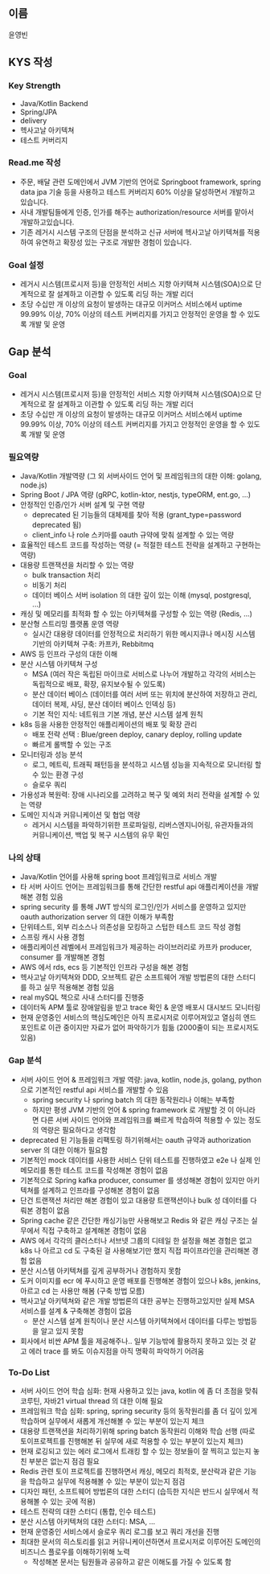 ## 이름
윤영빈
## KYS 작성
### Key Strength
- Java/Kotlin Backend
- Spring/JPA
- delivery
- 헥사고날 아키텍쳐
- 테스트 커버리지

### Read.me 작성
- 주문, 배달 관련 도메인에서 JVM 기반의 언어로 Springboot framework, spring data jpa 기술 등을 사용하고 테스트 커버리지 60% 이상을 달성하면서 개발하고 있습니다.
- 사내 개발팀들에게 인증, 인가를 해주는 authorization/resource 서버를 맡아서 개발하고있습니다.
- 기존 레거시 시스템 구조의 단점을 분석하고 신규 서버에 헥사고날 아키텍쳐를 적용하여 유연하고 확장성 있는 구조로 개발한 경험이 있습니다.

### Goal 설정
- 레거시 시스템(프로시저 등)을 안정적인 서비스 지향 아키텍쳐 시스템(SOA)으로 단계적으로 잘 설계하고 이관할 수 있도록 리딩 하는 개발 리더
- 초당 수십만 개 이상의 요청이 발생하는 대규모 이커머스 서비스에서 uptime 99.99% 이상, 70% 이상의 테스트 커버리지를 가지고 안정적인 운영을 할 수 있도록 개발 및 운영

## Gap 분석
### Goal
- 레거시 시스템(프로시저 등)을 안정적인 서비스 지향 아키텍쳐 시스템(SOA)으로 단계적으로 잘 설계하고 이관할 수 있도록 리딩 하는 개발 리더
- 초당 수십만 개 이상의 요청이 발생하는 대규모 이커머스 서비스에서 uptime 99.99% 이상, 70% 이상의 테스트 커버리지를 가지고 안정적인 운영을 할 수 있도록 개발 및 운영

### 필요역량
- Java/Kotlin 개발역량  (그 외 서버사이드 언어 및 프레임워크의 대한 이해: golang, node.js)
- Spring Boot / JPA 역량 (gRPC, kotlin-ktor, nestjs, typeORM, ent.go, ...)
- 안정적인 인증/인가 서버 설계 및 구현 역량
    - deprecated 된 기능들의 대체제를 찾아 적용 (grant_type=password deprecated 됨)
    - client_info 나 role 스키마를 oauth 규약에 맞춰 설계할 수 있는 역량
- 효율적인 테스트 코드를 작성하는 역량 (= 적절한 테스트 전략을 설계하고 구현하는 역량)
- 대용량 트랜잭션을 처리할 수 있는 역량
    - bulk transaction 처리
    - 비동기 처리
    - 데이터 베이스 서버 isolation 의 대한 깊이 있는 이해 (mysql, postgresql, ...)
- 캐싱 및 메모리를 최적화 할 수 있는 아키텍쳐를 구성할 수 있는 역량 (Redis, ...)
- 분산형 스트리밍 플랫폼 운영 역량
    - 실시간 대용량 데이터를 안정적으로 처리하기 위한 메시지큐나 메시징 시스템 기반의 아키텍쳐 구축: 카프카, Rebbitmq
- AWS 등 인프라 구성의 대한 이해
- 분산 시스템 아키텍쳐 구성
    - MSA (여러 작은 독립된 마이크로 서비스로 나누어 개발하고 각각의 서비스는 독립적으로 배포, 확장, 유지보수될 수 있도록)
    - 분산 데이터 베이스 (데이터를 여러 서버 또는 위치에 분산하여 저장하고 관리, 데이터 복제, 샤딩, 분산 데이터 베이스 인덱싱 등)
    - 기본 적인 지식: 네트워크 기본 개념, 분산 시스템 설계 원칙
- k8s 등을 사용한 안정적인 애플리케이션의 배포 및 확장 관리
    - 배포 전략 선택 : Blue/green deploy, canary deploy, rolling update
    - 빠르게 롤백할 수 있는 구조
- 모니터링과 성능 분석
    - 로그, 메트릭, 트래픽 패턴등을 분석하고 시스템 성능을 지속적으로 모니터링 할 수 있는 환경 구성
    - 슬로우 쿼리
- 가용성과 복원력: 장애 시나리오를 고려하고 복구 및 예외 처리 전략을 설계할 수 있는 역량
- 도메인 지식과 커뮤니케이션 및 협업 역량
    - 레거시 시스템을 파악하기위한 프로파일링, 리버스엔지니어링, 유관자들과의 커뮤니케이션, 백업 및 복구 시스템의 유무 확인

### 나의 상태
- Java/Kotlin 언어를 사용해 spring boot 프레임워크로 서비스 개발
- 타 서버 사이드 언어는 프레임워크를 통해 간단한 restful api 애플리케이션을 개발해본 경험 있음
- spring security 를 통해 JWT 방식의 로그인/인가 서비스를 운영하고 있지만 oauth authorization server 의 대한 이해가 부족함
- 단위테스트, 외부 리소스나 의존성을 모킹하고 스텁한 테스트 코드 작성 경험
- 스프링 캐시 사용 경험
- 애플리케이션 레벨에서 프레임워크가 제공하는 라이브러리로 카프카 producer, consumer 를 개발해본 경험
- AWS 에서 rds, ecs 등 기본적인 인프라 구성을 해본 경험
- 헥사고날 아키텍쳐와 DDD, 오브젝트 같은 소프트웨어 개발 방법론의 대한 스터디를 하고 실무 적용해본 경험 있음
- real mySQL 책으로 사내 스터디를 진행중
- 데이터독 APM 툴로 장애알림을 받고 trace 확인 & 운영 배포시 대시보드 모니터링
- 현재 운영중인 서비스의 핵심도메인은 아직 프로시저로 이루어져있고 열심히 엔드포인트로 이관 중이지만 자료가 없어 파악하기가 힘듦 (2000줄이 되는 프로시저도있음)

### Gap 분석
- 서버 사이드 언어 & 프레임워크 개발 역량: java, kotlin, node.js, golang, python 으로 기본적인 restful api 서비스를 개발할 수 있음
    - spring security 나 spring batch 의 대한 동작원리나 이해는 부족함
    - 하지만 평생 JVM 기반의 언어 & spring framework 로 개발할 것 이 아니라면 다른 서버 사이드 언어와 프레임워크를 빠르게 학습하여 적용할 수 있는 정도의 역량은 필요하다고 생각함
- deprecated 된 기능들을 리팩토링 하기위해서는 oauth 규약과 authorization server 의 대한 이해가 필요함
- 기본적인 mock 데이터를 사용한 서비스 단위 테스트를 진행하였고 e2e 나 실제 인메모리를 통한 테스트 코드를 작성해본 경험이 없음
- 기본적으로 Spring kafka producer, consumer 를 생성해본 경험이 있지만 아키텍쳐를 설계하고 인프라를 구성해본 경험이 없음
- 단건 트랜잭션 처리만 해본 경험이 있고 대용량 트랜잭션이나 bulk 성 데이터를 다뤄본 경험이 없음
- Spring cache 같은 간단한 캐싱기능만 사용해보고 Redis 와 같은 캐싱 구조는 실무에서 직접 구축하고 설계해본 경험이 없음
- AWS 에서 각각의 클러스터나 서브넷 그룹의 디테일 한 설정을 해본 경험은 없고 k8s 나 아르고 cd 도 구축된 걸 사용해보기만 했지 직접 파이프라인을 관리해본 경험 없음
- 분산 시스템 아키텍쳐를 깊게 공부하거나 경험하지 못함
- 도커 이미지를 ecr 에 푸시하고 운영 배포를 진행해본 경험이 있으나 k8s, jenkins, 아르고 cd 는 사용만 해봄 (구축 방법 모름)
- 헥사고날 아키텍쳐와 같은 개발 방법론의 대한 공부는 진행하고있지만 실제 MSA 서비스를 설계 & 구축해본 경험이 없음
    - 분산 시스템 설계 원칙이나 분산 시스템 아키텍쳐에서 데이터를 다루는 방법등을 알고 있지 못함
- 회사에서 비싼 APM 툴을 제공해주나.. 일부 기능밖에 활용하지 못하고 있는 것 같고 에러 trace 를 봐도 이슈지점을 아직 명확히 파악하기 어려움

### To-Do List
- 서버 사이드 언어 학습 심화: 현재 사용하고 있는 java, kotlin 에 좀 더 초점을 맞춰 코루틴, 자바21 virtual thread 의 대한 이해 필요
- 프레임워크 학습 심화: spring, spring security 등의 동작원리를 좀 더 깊이 있게 학습하며 실무에서 새롭게 개선해볼 수 있는 부분이 있는지 체크
- 대용량 트랜잭션을 처리하기위해 spring batch 동작원리 이해와 학습 선행 (따로 토이프로젝트를 진행해본 뒤 실무에 새로 적용할 수 있는 부분이 있는지 체크)
- 현재 로깅되고 있는 에러 로그에서 트래킹 할 수 있는 정보들이 잘 찍히고 있는지 놓친 부분은 없는지 점검 필요
- Redis 관련 토이 프로젝트를 진행하면서 캐싱, 메모리 최적호, 분산락과 같은 기능을 학습하고 실무에 적용해볼 수 있는 부분이 있는지 점검
- 디자인 패턴, 소프트웨어 방법론의 대한 스터디 (습득한 지식은 반드시 실무에서 적용해볼 수 있는 곳에 적용)
- 테스트 전략의 대한 스터디 (통합, 인수 테스트)
- 분산 시스템 아키텍쳐의 대한 스터디: MSA, ...
- 현재 운영중인 서비스에서 슬로우 쿼리 로그를 보고 쿼리 개선을 진행
- 최대한 문서의 히스토리를 읽고 커뮤니케이션하면서 프로시저로 이루어진 도메인의 비즈니스 플로우를 이해하기위해 노력
    - 작성해본 문서는 팀원들과 공유하고 같은 이해도를 가질 수 있도록 함 
